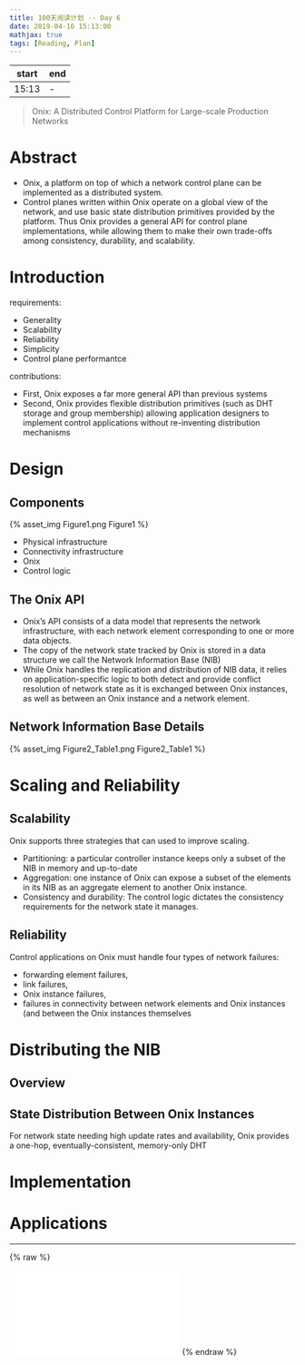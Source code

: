 ```yaml
---
title: 100天阅读计划 -- Day 6
date: 2019-04-16 15:13:00
mathjax: true
tags: [Reading, Plan]
---
```



|start | end  |
|----  | -----|
|15:13 |  -   |

> Onix: A Distributed Control Platform for Large-scale Production Networks

# Abstract

- Onix, a platform on top of which a network control plane can be implemented as a distributed system. 
- Control planes written within Onix operate on a global view of the network, and use basic state distribution primitives provided by the platform. Thus Onix provides a general API for control plane implementations, while allowing them to make their own trade-offs among consistency, durability, and scalability.

# Introduction

requirements:
- Generality
- Scalability
- Reliability
- Simplicity
- Control plane performantce

contributions:
- First, Onix exposes a far more general API than previous systems
- Second, Onix provides flexible distribution primitives (such as DHT storage and group membership) allowing application designers to implement control applications without re-inventing distribution mechanisms

# Design

## Components

{% asset_img Figure1.png Figure1 %}

- Physical infrastructure
- Connectivity infrastructure
- Onix
- Control logic

## The Onix API

- Onix’s API consists of a data model that represents the network infrastructure, with each network element corresponding to one or more data objects.
- The copy of the network state tracked by Onix is stored in a data structure we call the Network Information Base (NIB)
- While Onix handles the replication and distribution of NIB data, it relies on application-specific logic to both detect and provide conflict resolution of network state as it is exchanged between Onix instances, as well as between an Onix instance and a network element.

## Network Information Base Details

{% asset_img Figure2_Table1.png Figure2_Table1 %}



# Scaling and Reliability

## Scalability
Onix supports three strategies that can used to improve scaling.
- Partitioning: a particular controller instance keeps only a subset of the NIB in memory and up-to-date
- Aggregation: one instance of Onix can expose a subset of the elements in its NIB as an aggregate element to another Onix instance.
- Consistency and durability: The control logic dictates the consistency requirements for the network state it manages.

## Reliability

Control applications on Onix must handle four types of network failures: 
- forwarding element failures, 
- link failures, 
- Onix instance failures, 
- failures in connectivity between network elements and Onix instances (and between the Onix instances themselves






# Distributing the NIB

## Overview

## State Distribution Between Onix Instances

For network state needing high update rates and availability,
Onix provides a one-hop, eventually-consistent,
memory-only DHT 




# Implementation



# Applications



--------

{% raw %}
<iframe src="//player.bilibili.com/player.html?aid=46685811&cid=81778658&page=1" scrolling="no" border="0" frameborder="no" framespacing="0" allowfullscreen="true"> </iframe>
{% endraw %}

